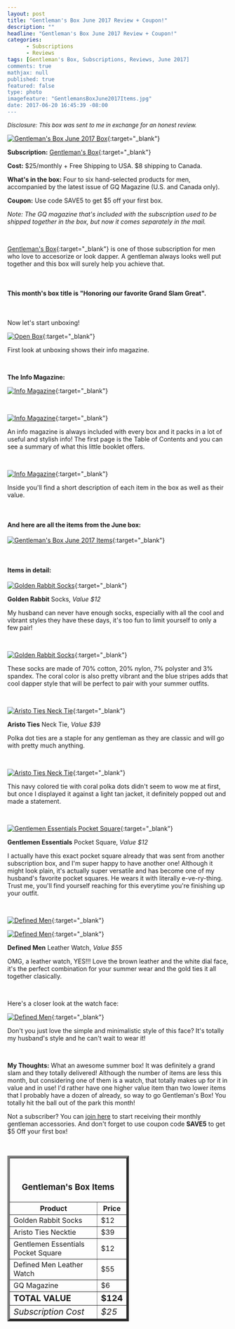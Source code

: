 ```yaml
---
layout: post
title: "Gentleman's Box June 2017 Review + Coupon!"
description: ""
headline: "Gentleman's Box June 2017 Review + Coupon!"
categories: 
      - Subscriptions
      - Reviews
tags: [Gentleman's Box, Subscriptions, Reviews, June 2017]
comments: true
mathjax: null
published: true
featured: false
type: photo
imagefeature: "GentlemansBoxJune2017Items.jpg"
date: 2017-06-20 16:45:39 -08:00
---
```


<i><font size="2">Disclosure: This box was sent to me in exchange for an honest review.</font></i>

[![Gentleman's Box June 2017 Box](http://whatsupmailbox.com/images/GentlemansBoxJune2017Package.jpg)](http://gentlemansbox.pxf.io/c/164125/331548/5011){:target="_blank"}

**Subscription:** [Gentleman's Box](http://gentlemansbox.pxf.io/c/164125/331548/5011){:target="_blank"}

**Cost:** $25/monthly + Free Shipping to USA. $8 shipping to Canada.

**What's in the box:** Four to six hand-selected products for men, accompanied by the latest issue of GQ Magazine (U.S. and Canada only).

**Coupon:** Use code SAVE5 to get $5 off your first box.

*Note: The GQ magazine that's included with the subscription used to be shipped together in the box, but now it comes separately in the mail.*

<br>

[Gentleman's Box](http://gentlemansbox.pxf.io/c/164125/331548/5011){:target="_blank"} is one of those subscription for men who love to accesorize or look dapper. A gentleman always looks well put together and this box will surely help you achieve that.

<br>

<H4>This month's box title is "Honoring our favorite Grand Slam Great".</H4>

<br>

Now let's start unboxing!

[![Open Box](http://whatsupmailbox.com/images/GentlemansBoxJune2017OpenBox.jpg)](http://gentlemansbox.pxf.io/c/164125/331548/5011){:target="_blank"}

First look at unboxing shows their info magazine.

<br>

<p><b>The Info Magazine:</b></p>

[![Info Magazine](http://whatsupmailbox.com/images/GentlemansBoxJune2017InfoMagazine.jpg)](http://gentlemansbox.pxf.io/c/164125/331548/5011){:target="_blank"}

<br>

[![Info Magazine](http://whatsupmailbox.com/images/GentlemansBoxJune2017InfoMagazine02.jpg)](http://gentlemansbox.pxf.io/c/164125/331548/5011){:target="_blank"}

An info magazine is always included with every box and it packs in a lot of useful and stylish info! The first page is the Table of Contents and you can see a summary of what this little booklet offers.

<br>

[![Info Magazine](http://whatsupmailbox.com/images/GentlemansBoxJune2017InfoMagazine03.jpg)](http://gentlemansbox.pxf.io/c/164125/331548/5011){:target="_blank"}

Inside you'll find a short description of each item in the box as well as their value.

<br>

<H4>And here are all the items from the June box:</H4>

[![Gentleman's Box June 2017 Items](http://whatsupmailbox.com/images/GentlemansBoxJune2017Items.jpg)](http://gentlemansbox.pxf.io/c/164125/331548/5011){:target="_blank"}

<br>

<H4>Items in detail:</H4>

[![Golden Rabbit Socks](http://whatsupmailbox.com/images/GentlemansBoxJune2017GoldenRabbitSocks.jpg)](http://gentlemansbox.pxf.io/c/164125/331548/5011){:target="_blank"}

**Golden Rabbit** Socks, *Value $12*

My husband can never have enough socks, especially with all the cool and vibrant styles they have these days, it's too fun to limit yourself to only a few pair!

<br>

[![Golden Rabbit Socks](http://whatsupmailbox.com/images/GentlemansBoxJune2017GoldenRabbitSocks02.jpg)](http://gentlemansbox.pxf.io/c/164125/331548/5011){:target="_blank"}

These socks are made of 70% cotton, 20% nylon, 7% polyster and 3% spandex. The coral color is also pretty vibrant and the blue stripes adds that cool dapper style that will be perfect to pair with your summer outfits.

<br>

[![Aristo Ties Neck Tie](http://whatsupmailbox.com/images/GentlemansBoxJune2017AristoTiesNeckTie.jpg)](http://gentlemansbox.pxf.io/c/164125/331548/5011){:target="_blank"}

**Aristo Ties** Neck Tie, *Value $39*

Polka dot ties are a staple for any gentleman as they are classic and will go with pretty much anything.

<br>

[![Aristo Ties Neck Tie](http://whatsupmailbox.com/images/GentlemansBoxJune2017AristoTiesNeckTie02.jpg)](http://gentlemansbox.pxf.io/c/164125/331548/5011){:target="_blank"}

This navy colored tie with coral polka dots didn't seem to wow me at first, but once I displayed it against a light tan jacket, it definitely popped out and made a statement.

<br>

[![Gentlemen Essentials Pocket Square](http://whatsupmailbox.com/images/GentlemansBoxJune2017GentlemenEssentialsPocketSquare.jpg)](http://gentlemansbox.pxf.io/c/164125/331548/5011){:target="_blank"}

**Gentlemen Essentials** Pocket Square, *Value $12*

I actually have this exact pocket square already that was sent from another subscription box, and I'm super happy to have another one! Although it might look plain, it's actually super versatile and has become one of my husband's favorite pocket squares. He wears it with literally e-ve-ry-thing. Trust me, you'll find yourself reaching for this everytime you're finishing up your outfit. 

<br>

[![Defined Men](http://whatsupmailbox.com/images/GentlemansBoxJune2017DefinedMenLeatherWatch.jpg)](http://gentlemansbox.pxf.io/c/164125/331548/5011){:target="_blank"}

[![Defined Men](http://whatsupmailbox.com/images/GentlemansBoxJune2017DefinedMenLeatherWatch02.jpg)](http://gentlemansbox.pxf.io/c/164125/331548/5011){:target="_blank"}

**Defined Men** Leather Watch, *Value $55*

OMG, a leather watch, YES!!! Love the brown leather and the white dial face, it's the perfect combination for your summer wear and the gold ties it all together clasically.

<br>

Here's a closer look at the watch face:

[![Defined Men](http://whatsupmailbox.com/images/GentlemansBoxJune2017DefinedMenLeatherWatch03.jpg)](http://gentlemansbox.pxf.io/c/164125/331548/5011){:target="_blank"}

Don't you just love the simple and minimalistic style of this face? It's totally my husband's style and he can't wait to wear it!

<br>

<i class="icon-exclamation-sign"></i> **My Thoughts:** What an awesome summer box! It was definitely a grand slam and they totally delivered! Although the number of items are less this month, but considering one of them is a watch, that totally makes up for it in value and in use! I'd rather have one higher value item than two lower items that I probably have a dozen of already, so way to go Gentleman's Box! You totally hit the ball out of the park this month!

Not a subscriber? You can [join here](http://gentlemansbox.pxf.io/c/164125/331548/5011) to start receiving their monthly gentleman accessories. And don't forget to use coupon code **SAVE5** to get $5 Off your first box!

<br>

<TABLE  BORDER="5" style="width:55%">
   <TR>
      <TH COLSPAN="2">
         <H3><BR><center>Gentleman's Box Items</center></H3>
      </TH>
   </TR>
      <TH>Product</TH>
      <TH>Price</TH>
  <TR>
      <TD>Golden Rabbit Socks</TD>
      <TD>$12</TD>
   </TR>
   <TR>
      <TD>Aristo Ties Necktie</TD>
      <TD>$39</TD>
   </TR>
  <TR>
      <TD>Gentlemen Essentials Pocket Square</TD>
      <TD>$12</TD>
   </TR>
   <TR>
      <TD>Defined Men Leather Watch</TD>
      <TD>$55</TD>
   </TR>
   <TR>
      <TD>GQ Magazine</TD>
      <TD>$6</TD>
   </TR>
   <TR>
      <TD><b><big>TOTAL VALUE</big></b></TD>
      <TD><b><big>$124</big></b></TD>
   </TR>
   <TR>
      <TD><i><big>Subscription Cost</big></i></TD>
      <TD><i><big>$25</big></i></TD>
   </TR>
</TABLE>
